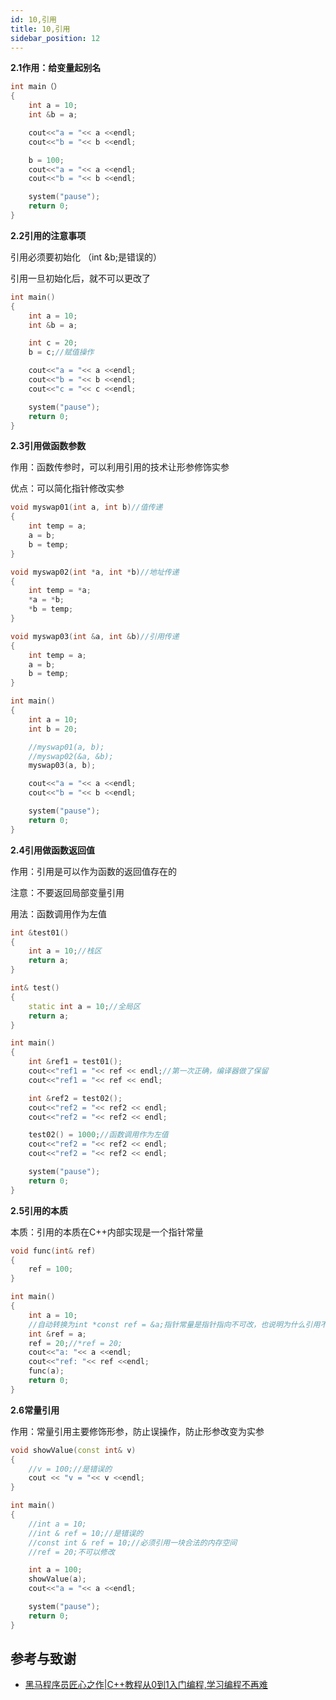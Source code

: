 ```yaml
---
id: 10,引用
title: 10,引用
sidebar_position: 12
---
```


**2.1作用：给变量起别名**

```cpp
int main（）
{
    int a = 10;
    int &b = a;

    cout<<"a = "<< a <<endl;
    cout<<"b = "<< b <<endl;

    b = 100;
    cout<<"a = "<< a <<endl;
    cout<<"b = "<< b <<endl;

    system("pause");
    return 0;
}
```

**2.2引用的注意事项**

引用必须要初始化 （int &b;是错误的）

引用一旦初始化后，就不可以更改了

```cpp
int main()
{
    int a = 10;
    int &b = a;

    int c = 20;
    b = c;//赋值操作

    cout<<"a = "<< a <<endl;
    cout<<"b = "<< b <<endl;
    cout<<"c = "<< c <<endl;

    system("pause");
    return 0;
}
```

**2.3引用做函数参数**

作用：函数传参时，可以利用引用的技术让形参修饰实参

优点：可以简化指针修改实参

```cpp
void myswap01(int a, int b)//值传递
{
    int temp = a;
    a = b;
    b = temp;
}

void myswap02(int *a, int *b)//地址传递
{
    int temp = *a;
    *a = *b;
    *b = temp;
}

void myswap03(int &a, int &b)//引用传递
{
    int temp = a;
    a = b;
    b = temp;
}

int main()
{
    int a = 10;
    int b = 20;

    //myswap01(a, b);
    //myswap02(&a, &b);
    myswap03(a, b);

    cout<<"a = "<< a <<endl;
    cout<<"b = "<< b <<endl;

    system("pause");
    return 0;
}
```

**2.4引用做函数返回值**

作用：引用是可以作为函数的返回值存在的

注意：不要返回局部变量引用

用法：函数调用作为左值

```cpp
int &test01()
{
    int a = 10;//栈区
    return a;
}

int& test()
{
    static int a = 10;//全局区
    return a;
}

int main()
{
    int &ref1 = test01();
    cout<<"ref1 = "<< ref << endl;//第一次正确，编译器做了保留
    cout<<"ref1 = "<< ref << endl;

    int &ref2 = test02();
    cout<<"ref2 = "<< ref2 << endl;
    cout<<"ref2 = "<< ref2 << endl;

    test02() = 1000;//函数调用作为左值
    cout<<"ref2 = "<< ref2 << endl;
    cout<<"ref2 = "<< ref2 << endl;

    system("pause");
    return 0;
}
```

**2.5引用的本质**

本质：引用的本质在C++内部实现是一个指针常量

```cpp
void func(int& ref)
{
    ref = 100;
}

int main()
{
    int a = 10;
    //自动转换为int *const ref = &a;指针常量是指针指向不可改，也说明为什么引用不可更改
    int &ref = a;
    ref = 20;//*ref = 20;
    cout<<"a: "<< a <<endl;
    cout<<"ref: "<< ref <<endl;
    func(a);
    return 0;
}
```

**2.6常量引用**

作用：常量引用主要修饰形参，防止误操作，防止形参改变为实参

```cpp
void showValue(const int& v)
{
    //v = 100;//是错误的
    cout << "v = "<< v <<endl;
}

int main()
{
    //int a = 10;
    //int & ref = 10;//是错误的
    //const int & ref = 10;//必须引用一块合法的内存空间
    //ref = 20;不可以修改

    int a = 100;
    showValue(a);
    cout<<"a = "<< a <<endl;

    system("pause");
    return 0;
}
```

## 参考与致谢
- [黑马程序员匠心之作|C++教程从0到1入门编程,学习编程不再难](https://www.bilibili.com/video/BV1et411b73Z/?spm_id_from=333.337.search-card.all.click&vd_source=372e65dcafcd24fd43faf6d855023be1)